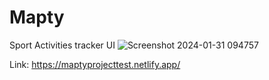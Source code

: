 # Mapty
Sport Activities tracker UI
![Screenshot 2024-01-31 094757](https://github.com/Emarrest/Mapty/assets/112563604/a78b07f3-e53c-473f-bdc4-a0a4139d5c3e)

Link: https://maptyprojecttest.netlify.app/
